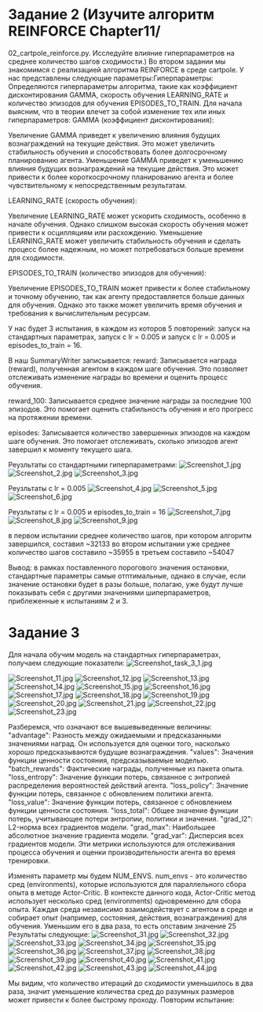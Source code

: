 # Задание 2 (Изучите алгоритм REINFORCE Chapter11/
02_cartpole_reinforce.py. Исследуйте влияние гиперпараметров на среднее количество шагов сходимости.)
Во втором задании мы знакомимся с реализацией алгоритма REINFORCE в среде cartpole.
У нас представлены следующие параметры:Гиперпараметры: Определяются гиперпараметры алгоритма, такие как коэффициент дисконтирования GAMMA, скорость обучения LEARNING_RATE и количество эпизодов для обучения EPISODES_TO_TRAIN.
Для начала выясним, что в теории влечет за собой изменение тех или иных гиперпараметров:
GAMMA (коэффициент дисконтирования):

Увеличение GAMMA приведет к увеличению влияния будущих вознаграждений на текущие действия. Это может увеличить стабильность обучения и способствовать более долгосрочному планированию агента.
Уменьшение GAMMA приведет к уменьшению влияния будущих вознаграждений на текущие действия. Это может привести к более короткосрочному планированию агента и более чувствительному к непосредственным результатам.

LEARNING_RATE (скорость обучения):

Увеличение LEARNING_RATE может ускорить сходимость, особенно в начале обучения. Однако слишком высокая скорость обучения может привести к осцилляциям или расхождению.
Уменьшение LEARNING_RATE может увеличить стабильность обучения и сделать процесс более надежным, но может потребоваться больше времени для сходимости.

EPISODES_TO_TRAIN (количество эпизодов для обучения):

Увеличение EPISODES_TO_TRAIN может привести к более стабильному и точному обучению, так как агенту предоставляется больше данных для обучения.
Однако это также может увеличить время обучения и требования к вычислительным ресурсам.

У нас будет 3 испытания, в каждом из которов 5 повторений: запуск на стандартных параметрах, запуск с lr = 0.005
и запуск с lr = 0.005 и episodes_to_train = 16.

В наш SummaryWriter записывается:
reward: Записывается награда (reward), полученная агентом в каждом шаге обучения. Это позволяет отслеживать изменение награды во времени и оценить процесс обучения.

reward_100: Записывается среднее значение награды за последние 100 эпизодов. Это помогает оценить стабильность обучения и его прогресс на протяжении времени.

episodes: Записывается количество завершенных эпизодов на каждом шаге обучения. Это помогает отслеживать, сколько эпизодов агент завершил к моменту текущего шага.

Реузльтаты со стандартными гиперпараметрами:
![Screenshot_1.jpg](imgs_sem_6%2FScreenshot_1.jpg)
![Screenshot_2.jpg](imgs_sem_6%2FScreenshot_2.jpg)
![Screenshot_3.jpg](imgs_sem_6%2FScreenshot_3.jpg)

Реузльтаты с lr = 0.005
![Screenshot_4.jpg](imgs_sem_6%2FScreenshot_4.jpg)
![Screenshot_5.jpg](imgs_sem_6%2FScreenshot_5.jpg)
![Screenshot_6.jpg](imgs_sem_6%2FScreenshot_6.jpg)

Реузльтаты с lr = 0.005 и episodes_to_train = 16
![Screenshot_7.jpg](imgs_sem_6%2FScreenshot_7.jpg)
![Screenshot_8.jpg](imgs_sem_6%2FScreenshot_8.jpg)
![Screenshot_9.jpg](imgs_sem_6%2FScreenshot_9.jpg)

в первом испытании среднее количество шагов, при котором алгоритм завершился, составил ~32133
во втором испытании уже среднее количество шагов составило ~35955
в третьем составило ~54047

Вывод: в рамках поставленного порогового значения остановки, стандартные параметры самые отптимальные,
однако в случае, если значение остановки будет в разы больше, полагаю, уже будут лучше показывать себя с другими значениями шиперпараметров, приблеженные к испытаниям 2 и 3.

# Задание 3
Для начала обучим модель на стандартных гиперпараметрах, получаем следующие показатели:
![Screenshot_task_3_1.jpg](imgs_sem_6%2FScreenshot_task_3_1.jpg)

![Screenshot_11.jpg](imgs_sem_6%2FScreenshot_11.jpg)
![Screenshot_12.jpg](imgs_sem_6%2FScreenshot_12.jpg)
![Screenshot_13.jpg](imgs_sem_6%2FScreenshot_13.jpg)
![Screenshot_14.jpg](imgs_sem_6%2FScreenshot_14.jpg)
![Screenshot_15.jpg](imgs_sem_6%2FScreenshot_15.jpg)
![Screenshot_16.jpg](imgs_sem_6%2FScreenshot_16.jpg)
![Screenshot_17.jpg](imgs_sem_6%2FScreenshot_17.jpg)
![Screenshot_18.jpg](imgs_sem_6%2FScreenshot_18.jpg)
![Screenshot_19.jpg](imgs_sem_6%2FScreenshot_19.jpg)
![Screenshot_20.jpg](imgs_sem_6%2FScreenshot_20.jpg)
![Screenshot_21.jpg](imgs_sem_6%2FScreenshot_21.jpg)
![Screenshot_22.jpg](imgs_sem_6%2FScreenshot_22.jpg)
![Screenshot_23.jpg](imgs_sem_6%2FScreenshot_23.jpg)

Разберемся, что означают все вышевыведенные величины:
"advantage": Разность между ожидаемыми и предсказанными значениями наград. Он используется для оценки того, насколько хорошо предсказываются будущие вознаграждения.
"values": Значения функции ценности состояния, предсказываемые моделью.
"batch_rewards": Фактические награды, полученные из пакета опыта.
"loss_entropy": Значение функции потерь, связанное с энтропией распределения вероятностей действий агента.
"loss_policy": Значение функции потерь, связанное с обновлением политики агента.
"loss_value": Значение функции потерь, связанное с обновлением функции ценности состояния.
"loss_total": Общее значение функции потерь, учитывающее потери энтропии, политики и значения.
"grad_l2": L2-норма всех градиентов модели.
"grad_max": Наибольшее абсолютное значение градиента модели.
"grad_var": Дисперсия всех градиентов модели.
Эти метрики используются для отслеживания процесса обучения и оценки производительности агента во время тренировки.

Изменять параметр мы будем NUM_ENVS.
num_envs - это количество сред (environments), которые используются для параллельного сбора опыта в методе Actor-Critic. В контексте данного кода, Actor-Critic метод использует несколько сред (environments) одновременно для сбора опыта. Каждая среда независимо взаимодействует с агентом в среде и собирает опыт (например, состояния, действия, вознаграждения) для обучения.
Уменьшим его в два раза, то есть опставим значение 25
Результаты следующие:
![Screenshot_31.jpg](imgs_sem_6%2FScreenshot_31.jpg)
![Screenshot_32.jpg](imgs_sem_6%2FScreenshot_32.jpg)
![Screenshot_33.jpg](imgs_sem_6%2FScreenshot_33.jpg)
![Screenshot_34.jpg](imgs_sem_6%2FScreenshot_34.jpg)
![Screenshot_35.jpg](imgs_sem_6%2FScreenshot_35.jpg)
![Screenshot_36.jpg](imgs_sem_6%2FScreenshot_36.jpg)
![Screenshot_37.jpg](imgs_sem_6%2FScreenshot_37.jpg)
![Screenshot_38.jpg](imgs_sem_6%2FScreenshot_38.jpg)
![Screenshot_39.jpg](imgs_sem_6%2FScreenshot_39.jpg)
![Screenshot_40.jpg](imgs_sem_6%2FScreenshot_40.jpg)
![Screenshot_41.jpg](imgs_sem_6%2FScreenshot_41.jpg)
![Screenshot_42.jpg](imgs_sem_6%2FScreenshot_42.jpg)
![Screenshot_43.jpg](imgs_sem_6%2FScreenshot_43.jpg)
![Screenshot_44.jpg](imgs_sem_6%2FScreenshot_44.jpg)

Мы видим, что количество итераций до сходимости уменьшилось в два раза, значит уменьшение количества сред до разумных размеров может привести к более быстрому проходу.
Повторим испытание:
